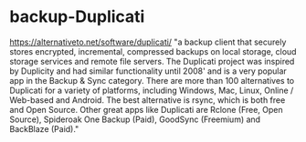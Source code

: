 # backup-Duplicati
https://alternativeto.net/software/duplicati/ "a backup client that securely stores encrypted, incremental, compressed backups on local storage, cloud storage services and remote file servers. The Duplicati project was inspired by Duplicity and had similar functionality until 2008' and is a very popular app in the Backup &amp; Sync category. There are more than 100 alternatives to Duplicati for a variety of platforms, including Windows, Mac, Linux, Online / Web-based and Android. The best alternative is rsync, which is both free and Open Source. Other great apps like Duplicati are Rclone (Free, Open Source), Spideroak One Backup (Paid), GoodSync (Freemium) and BackBlaze (Paid)."
